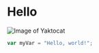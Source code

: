 # <h1> Hello
![Image of Yaktocat](https://octodex.github.com/images/yaktocat.png)
``` javascript
var myVar = "Hello, world!";
```
